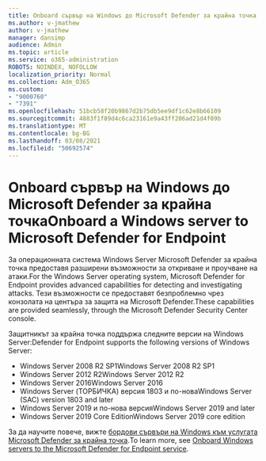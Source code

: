 ```yaml
---
title: Onboard сървър на Windows до Microsoft Defender за крайна точка
ms.author: v-jmathew
author: v-jmathew
manager: dansimp
audience: Admin
ms.topic: article
ms.service: o365-administration
ROBOTS: NOINDEX, NOFOLLOW
localization_priority: Normal
ms.collection: Adm_O365
ms.custom:
- "9000760"
- "7391"
ms.openlocfilehash: 51bcb58f20b9867d2b75db5ee9df1c62e8b66109
ms.sourcegitcommit: 4883f1f89d4c6ca23161e9a43ff206ad21d4f09b
ms.translationtype: MT
ms.contentlocale: bg-BG
ms.lasthandoff: 03/08/2021
ms.locfileid: "50692574"
---
```

# <a name="onboard-a-windows-server-to-microsoft-defender-for-endpoint"></a><span data-ttu-id="cc4f5-102">Onboard сървър на Windows до Microsoft Defender за крайна точка</span><span class="sxs-lookup"><span data-stu-id="cc4f5-102">Onboard a Windows server to Microsoft Defender for Endpoint</span></span>

<span data-ttu-id="cc4f5-103">За операционната система Windows Server Microsoft Defender за крайна точка предоставя разширени възможности за откриване и проучване на атаки.</span><span class="sxs-lookup"><span data-stu-id="cc4f5-103">For the Windows Server operating system, Microsoft Defender for Endpoint provides advanced capabilities for detecting and investigating attacks.</span></span> <span data-ttu-id="cc4f5-104">Тези възможности се предоставят безпроблемно чрез конзолата на центъра за защита на Microsoft Defender.</span><span class="sxs-lookup"><span data-stu-id="cc4f5-104">These capabilities are provided seamlessly, through the Microsoft Defender Security Center console.</span></span>

<span data-ttu-id="cc4f5-105">Защитникът за крайна точка поддържа следните версии на Windows Server:</span><span class="sxs-lookup"><span data-stu-id="cc4f5-105">Defender for Endpoint supports the following versions of Windows Server:</span></span>

- <span data-ttu-id="cc4f5-106">Windows Server 2008 R2 SP1</span><span class="sxs-lookup"><span data-stu-id="cc4f5-106">Windows Server 2008 R2 SP1</span></span>
- <span data-ttu-id="cc4f5-107">Windows Server 2012 R2</span><span class="sxs-lookup"><span data-stu-id="cc4f5-107">Windows Server 2012 R2</span></span>
- <span data-ttu-id="cc4f5-108">Windows Server 2016</span><span class="sxs-lookup"><span data-stu-id="cc4f5-108">Windows Server 2016</span></span>
- <span data-ttu-id="cc4f5-109">Windows Server (ТОРБИЧКА) версия 1803 и по-нова</span><span class="sxs-lookup"><span data-stu-id="cc4f5-109">Windows Server (SAC) version 1803 and later</span></span>
- <span data-ttu-id="cc4f5-110">Windows Server 2019 и по-нова версия</span><span class="sxs-lookup"><span data-stu-id="cc4f5-110">Windows Server 2019 and later</span></span>
- <span data-ttu-id="cc4f5-111">Windows Server 2019 Core Edition</span><span class="sxs-lookup"><span data-stu-id="cc4f5-111">Windows Server 2019 core edition</span></span>

<span data-ttu-id="cc4f5-112">За да научите повече, вижте [бордови сървъри на Windows към услугата Microsoft Defender за крайна точка](https://go.microsoft.com/fwlink/?linkid=2143627).</span><span class="sxs-lookup"><span data-stu-id="cc4f5-112">To learn more, see [Onboard Windows servers to the Microsoft Defender for Endpoint service](https://go.microsoft.com/fwlink/?linkid=2143627).</span></span>
